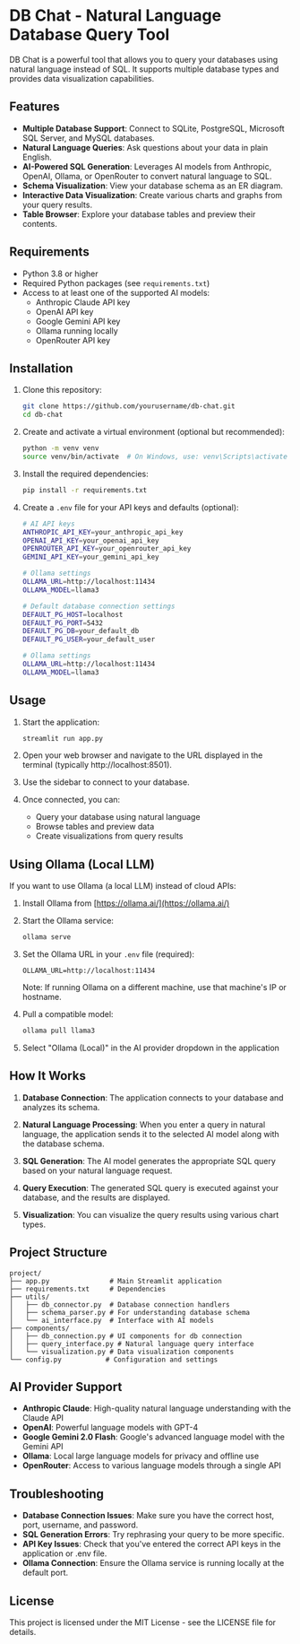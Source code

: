 # DB Chat - Natural Language Database Query Tool

DB Chat is a powerful tool that allows you to query your databases using natural language instead of SQL. It supports multiple database types and provides data visualization capabilities.

## Features

- **Multiple Database Support**: Connect to SQLite, PostgreSQL, Microsoft SQL Server, and MySQL databases.
- **Natural Language Queries**: Ask questions about your data in plain English.
- **AI-Powered SQL Generation**: Leverages AI models from Anthropic, OpenAI, Ollama, or OpenRouter to convert natural language to SQL.
- **Schema Visualization**: View your database schema as an ER diagram.
- **Interactive Data Visualization**: Create various charts and graphs from your query results.
- **Table Browser**: Explore your database tables and preview their contents.

## Requirements

- Python 3.8 or higher
- Required Python packages (see `requirements.txt`)
- Access to at least one of the supported AI models:
  - Anthropic Claude API key
  - OpenAI API key
  - Google Gemini API key
  - Ollama running locally
  - OpenRouter API key

## Installation

1. Clone this repository:
   ```bash
   git clone https://github.com/yourusername/db-chat.git
   cd db-chat
   ```

2. Create and activate a virtual environment (optional but recommended):
   ```bash
   python -m venv venv
   source venv/bin/activate  # On Windows, use: venv\Scripts\activate
   ```

3. Install the required dependencies:
   ```bash
   pip install -r requirements.txt
   ```

4. Create a `.env` file for your API keys and defaults (optional):
   ```bash
   # AI API keys
   ANTHROPIC_API_KEY=your_anthropic_api_key
   OPENAI_API_KEY=your_openai_api_key
   OPENROUTER_API_KEY=your_openrouter_api_key
   GEMINI_API_KEY=your_gemini_api_key
   
   # Ollama settings
   OLLAMA_URL=http://localhost:11434
   OLLAMA_MODEL=llama3
   
   # Default database connection settings
   DEFAULT_PG_HOST=localhost
   DEFAULT_PG_PORT=5432
   DEFAULT_PG_DB=your_default_db
   DEFAULT_PG_USER=your_default_user
   
   # Ollama settings
   OLLAMA_URL=http://localhost:11434
   OLLAMA_MODEL=llama3
   ```

## Usage

1. Start the application:
   ```bash
   streamlit run app.py
   ```

2. Open your web browser and navigate to the URL displayed in the terminal (typically http://localhost:8501).

3. Use the sidebar to connect to your database.

4. Once connected, you can:
   - Query your database using natural language
   - Browse tables and preview data
   - Create visualizations from query results

## Using Ollama (Local LLM)

If you want to use Ollama (a local LLM) instead of cloud APIs:

1. Install Ollama from [https://ollama.ai/](https://ollama.ai/)

2. Start the Ollama service:
   ```bash
   ollama serve
   ```

3. Set the Ollama URL in your `.env` file (required):
   ```
   OLLAMA_URL=http://localhost:11434
   ```
   Note: If running Ollama on a different machine, use that machine's IP or hostname.

4. Pull a compatible model:
   ```bash
   ollama pull llama3
   ```

5. Select "Ollama (Local)" in the AI provider dropdown in the application

## How It Works

1. **Database Connection**: The application connects to your database and analyzes its schema.

2. **Natural Language Processing**: When you enter a query in natural language, the application sends it to the selected AI model along with the database schema.

3. **SQL Generation**: The AI model generates the appropriate SQL query based on your natural language request.

4. **Query Execution**: The generated SQL query is executed against your database, and the results are displayed.

5. **Visualization**: You can visualize the query results using various chart types.

## Project Structure

```
project/
├── app.py               # Main Streamlit application
├── requirements.txt     # Dependencies
├── utils/
│   ├── db_connector.py  # Database connection handlers
│   ├── schema_parser.py # For understanding database schema
│   └── ai_interface.py  # Interface with AI models
├── components/
│   ├── db_connection.py # UI components for db connection
│   ├── query_interface.py # Natural language query interface
│   └── visualization.py # Data visualization components
└── config.py           # Configuration and settings
```

## AI Provider Support

- **Anthropic Claude**: High-quality natural language understanding with the Claude API
- **OpenAI**: Powerful language models with GPT-4
- **Google Gemini 2.0 Flash**: Google's advanced language model with the Gemini API
- **Ollama**: Local large language models for privacy and offline use
- **OpenRouter**: Access to various language models through a single API

## Troubleshooting

- **Database Connection Issues**: Make sure you have the correct host, port, username, and password.
- **SQL Generation Errors**: Try rephrasing your query to be more specific.
- **API Key Issues**: Check that you've entered the correct API keys in the application or .env file.
- **Ollama Connection**: Ensure the Ollama service is running locally at the default port.

## License

This project is licensed under the MIT License - see the LICENSE file for details.